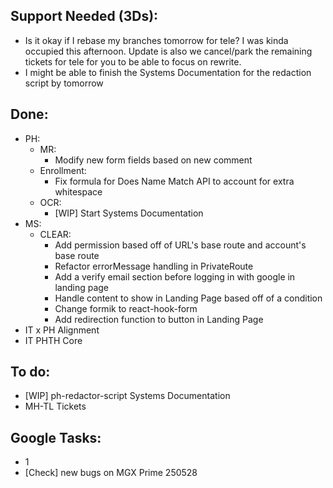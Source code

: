 ## Support Needed (3Ds):
  - Is it okay if I rebase my branches tomorrow for tele? I was kinda occupied this afternoon. Update is also we cancel/park the remaining tickets for tele for you to be able to focus on rewrite.
  - I might be able to finish the Systems Documentation for the redaction script by tomorrow
## Done:
  - PH:
    - MR:
      - Modify new form fields based on new comment
    - Enrollment:
      - Fix formula for Does Name Match API to account for extra whitespace
    - OCR:
      - [WIP] Start Systems Documentation
  - MS:
    - CLEAR:
      - Add permission based off of URL's base route and account's base route
      - Refactor errorMessage handling in PrivateRoute
      - Add a verify email section before logging in with google in landing page
      - Handle content to show in Landing Page based off of a condition
      - Change formik to react-hook-form
      - Add redirection function to button in Landing Page
  - IT x PH Alignment
  - IT PHTH Core
## To do:
  - [WIP] ph-redactor-script Systems Documentation
  - MH-TL Tickets
## Google Tasks:
  - 1
  - [Check] new bugs on MGX Prime 250528
